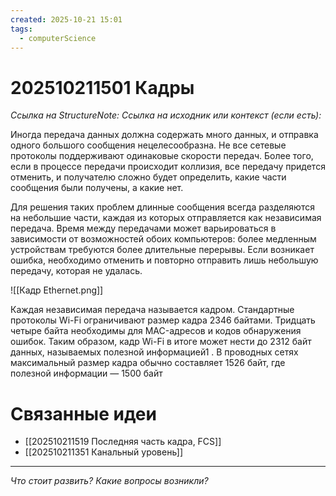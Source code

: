 ```yaml
---
created: 2025-10-21 15:01
tags:
  - computerScience
---
```

# 202510211501 Кадры

*Ссылка на StructureNote:*
*Ссылка на исходник или контекст (если есть):*

Иногда передача данных должна содержать много данных, и отправка одного большого сообщения нецелесообразна. Не все сетевые протоколы поддерживают одинаковые скорости передач. Более того, если в процессе передачи происходит коллизия, все передачу придется отменить, и получателю сложно будет определить, какие части сообщения были получены, а какие нет.

Для решения таких проблем длинные сообщения всегда разделяются на небольшие части, каждая из которых отправляется как независимая передача. Время между передачами может варьироваться в зависимости от возможностей обоих компьютеров: более медленным устройствам требуются более длительные перерывы. Если возникает ошибка, необходимо отменить и повторно отправить лишь небольшую передачу, которая не удалась.

![[Кадр Ethernet.png]]

Каждая независимая передача называется кадром. Стандартные протоколы Wi-Fi ограничивают размер кадра 2346 байтами. Тридцать четыре байта необходимы для MAC-адресов и кодов обнаружения ошибок. Таким образом, кадр Wi-Fi в итоге может нести до 2312 байт данных, называемых полезной информацией1 . В проводных сетях максимальный размер кадра обычно составляет 1526 байт, где полезной информации — 1500 байт

# Связанные идеи

- [[202510211519 Последняя часть кадра, FCS]]
- [[202510211351 Канальный уровень]]

---

*Что стоит развить? Какие вопросы возникли?*
